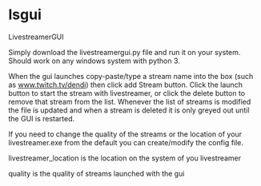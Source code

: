 lsgui
=====

LivestreamerGUI

Simply download the livestreamergui.py file and run it on your system. Should work on any windows system with python 3.




When the gui launches copy-paste/type a stream name into the box (such as www.twitch.tv/dendi) then click add Stream button.
Click the launch button to start the stream with livestreamer, or click the delete button to remove that stream from the list.
Whenever the list of streams is modified the file is updated and when a stream is deleted it is only greyed out until the GUI is restarted.




If you need to change the quality of the streams or the location of your livestreamer.exe from the default you can create/modify the config file.

livestreamer_location   is the location on the system of you livestreamer

quality                 is the quality of streams launched with the gui
